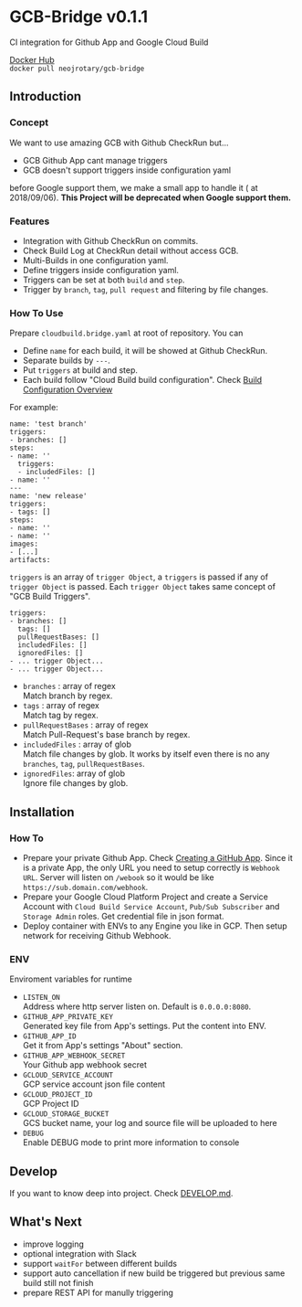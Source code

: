 # GCB-Bridge v0.1.1
CI integration for Github App and Google Cloud Build

[Docker Hub](https://hub.docker.com/r/neojrotary/gcb-bridge/)   
`docker pull neojrotary/gcb-bridge`   
   
## Introduction
### Concept
We want to use amazing GCB with Github CheckRun but...
- GCB Github App cant manage triggers
- GCB doesn't support triggers inside configuration yaml   

before Google support them, we make a small app to handle it ( at 2018/09/06). **This Project will be deprecated when Google support them.**

### Features 
- Integration with Github CheckRun on commits.
- Check Build Log at CheckRun detail without access GCB.
- Multi-Builds in one configuration yaml.
- Define triggers inside configuration yaml.
- Triggers can be set at both `build` and `step`.
- Trigger by `branch`, `tag`, `pull request` and filtering by file changes.

### How To Use
Prepare `cloudbuild.bridge.yaml` at root of repository. You can
- Define `name` for each build, it will be showed at Github CheckRun.
- Separate builds by `---`.
- Put `triggers` at build and step.
- Each build follow "Cloud Build build configuration". Check [Build Configuration Overview](https://cloud.google.com/cloud-build/docs/build-config)

For example: 
```
name: 'test branch'
triggers:
- branches: []
steps:
- name: ''
  triggers:
  - includedFiles: []
- name: ''
---
name: 'new release'
triggers:
- tags: []
steps:
- name: ''
- name: ''
images:
- [...]
artifacts:
```
   
`triggers` is an array of `trigger Object`, a `triggers` is passed if any of `trigger Object` is passed. Each `trigger Object` takes same concept of "GCB Build Triggers".
```
triggers:
- branches: []
  tags: []
  pullRequestBases: []
  includedFiles: []
  ignoredFiles: []
- ... trigger Object...
- ... trigger Object...
```
- `branches` : array of regex   
  Match branch by regex.
- `tags` : array of regex   
  Match tag by regex.
- `pullRequestBases` : array of regex   
  Match Pull-Request's base branch by regex.
- `includedFiles` : array of glob   
  Match file changes by glob. It works by itself even there is no any `branches`, `tag`, `pullRequestBases`.
- `ignoredFiles`: array of glob   
  Ignore file changes by glob.

## Installation
### How To
- Prepare your private Github App. Check [Creating a GitHub App](https://developer.github.com/apps/building-github-apps/creating-a-github-app/). Since it is a private App, the only URL you need to setup correctly is `Webhook URL`. Server will listen on `/webook` so it would be like `https://sub.domain.com/webhook`.
- Prepare your Google Cloud Platform Project and create a Service Account with `Cloud Build Service Account`, `Pub/Sub Subscriber` and `Storage Admin` roles. Get credential file in json format.
- Deploy container with ENVs to any Engine you like in GCP. Then setup network for receiving Github Webhook.

### ENV
Enviroment variables for runtime
- `LISTEN_ON`   
  Address where http server listen on. Default is `0.0.0.0:8080`.
- `GITHUB_APP_PRIVATE_KEY`   
  Generated key file from App's settings. Put the content into ENV.
- `GITHUB_APP_ID`   
  Get it from App's settings "About" section.
- `GITHUB_APP_WEBHOOK_SECRET`   
  Your Github app webhook secret
- `GCLOUD_SERVICE_ACCOUNT`   
  GCP service account json file content
- `GCLOUD_PROJECT_ID`   
  GCP Project ID
- `GCLOUD_STORAGE_BUCKET`   
  GCS bucket name, your log and source file will be uploaded to here
- `DEBUG`   
  Enable DEBUG mode to print more information to console

## Develop
If you want to know deep into project. Check [DEVELOP.md](https://github.com/NeoJRotary/GCB-bridge/blob/master/DEVELOP.md).

## What's Next
- improve logging
- optional integration with Slack
- support `waitFor` between different builds
- support auto cancellation if new build be triggered but previous same build still not finish
- prepare REST API for manully triggering
